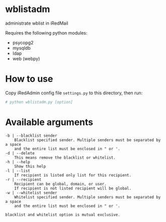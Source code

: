 # wblistadm
administrate wblist in iRedMail

Requires the following python modules:

* psycopg2
* mysqldb
* ldap
* web (webpy)

# How to use

Copy iRedAdmin config file `settings.py` to this directory, then run:

```python
# python wblistadm.py [option]
```

# Available arguments

    -b | --blacklist sender
        Blacklist specified sender. Multiple senders must be separated by a space
        and the entire list must be enclosed in " or '.
    -d | --delete
        This means remove the blacklist or whitelist.
    -h | --help
        Show this help
    -l | --list
        If recipient is listed only list for this recipient.
    -r | --recipient
        Recipient can be global, domain, or user.
        If recipient is not listed recipient will be global.
    -w | --whitelist sender
        Whitelist specified sender. Multiple senders must be separated by a space
        and the entire list must be enclosed in " or '.
    
    blacklist and whitelist option is mutual exclusive.

